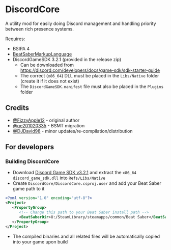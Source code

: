 # DiscordCore

A utility mod for easily doing Discord management and handling priority between rich presence systems.

Requires:
 * BSIPA 4 
 * [BeatSaberMarkupLanguage](https://github.com/monkeymanboy/BeatSaberMarkupLanguage)
 * DiscordGameSDK 3.2.1 (provided in the release zip)
   * Can be downloaded from https://discord.com/developers/docs/game-sdk/sdk-starter-guide
   * The correct (`x86_64`) DLL must be placed in the `Libs/Native` folder (create it if it does not exist)
   * The `DiscordGameSDK.manifest` file must also be placed in the `Plugins` folder

## Credits

* [@FizzyApple12](https://github.com/FizzyApple12) - original author
* [@qe201020335](https://github.com/qe201020335) - BSMT migration
* [@DJDavid98](https://github.com/DJDavid98) - minor updates/re-compilation/distribution

## For developers
### Building DiscordCore
- Download [Discord Game SDK v3.2.1](https://discord.com/developers/docs/game-sdk/sdk-starter-guide) and extract the `x86_64` `discord_game_sdk.dll` into `Refs/Libs/Native`
- Create `DiscordCore/DiscordCore.csproj.user` and add your Beat Saber game path to it

```xml
<?xml version="1.0" encoding="utf-8"?>
<Project>
   <PropertyGroup>
      <!-- Change this path to your Beat Saber install path -->
      <BeatSaberDir>U:/SteamLibrary/steamapps/common/Beat Saber</BeatSaberDir>
   </PropertyGroup>
</Project>
```
- The compiled binaries and all related files will be automatically copied into your game upon build
